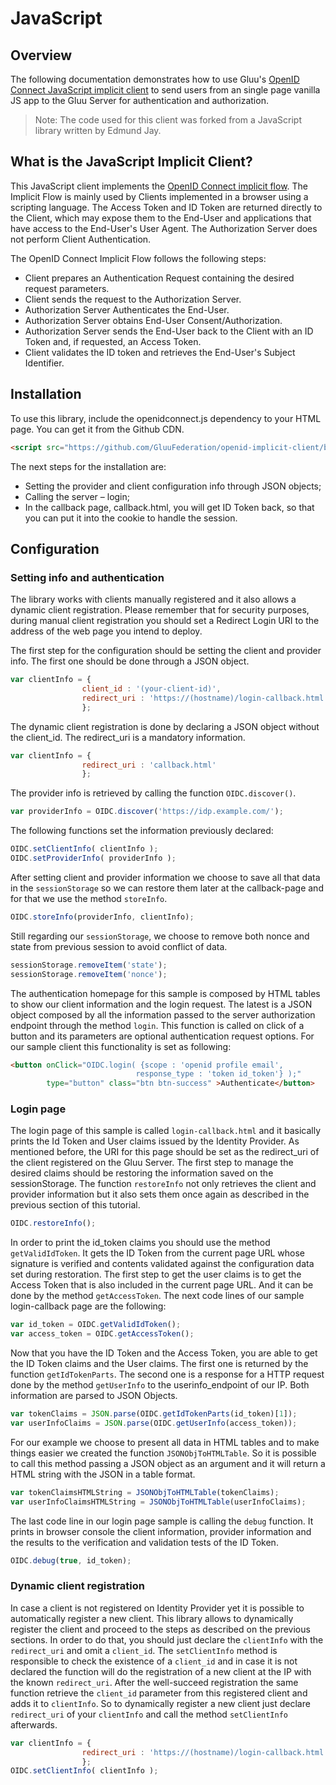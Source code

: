 # JavaScript

## Overview
The following documentation demonstrates how to use Gluu's [OpenID Connect JavaScript implicit client](https://github.com/GluuFederation/openid-implicit-client) to send users from an single page vanilla JS app to the Gluu Server for authentication and authorization.

> Note: The code used for this client was forked from a JavaScript library written by Edmund Jay.

## What is the JavaScript Implicit Client?
This JavaScript client implements the [OpenID Connect implicit flow](http://openid.net/specs/openid-connect-core-1_0.html#ImplicitFlowAuth). The Implicit Flow is mainly used by Clients implemented in a browser using a scripting language. The Access Token and ID Token are returned directly to the Client, which may expose them to the End-User and applications that have access to the End-User's User Agent. The Authorization Server does not perform Client Authentication.

The OpenID Connect Implicit Flow follows the following steps:

- Client prepares an Authentication Request containing the desired request parameters.
- Client sends the request to the Authorization Server.
- Authorization Server Authenticates the End-User.
- Authorization Server obtains End-User Consent/Authorization.
- Authorization Server sends the End-User back to the Client with an ID Token and, if requested, an Access Token.
- Client validates the ID token and retrieves the End-User's Subject Identifier.

## Installation

To use this library, include the openidconnect.js dependency to your HTML page. You can get it from the Github CDN.

```html
<script src="https://github.com/GluuFederation/openid-implicit-client/blob/master/openidconnect.js"></script>
```
The next steps for the installation are:

- Setting the provider and client configuration info through JSON objects;
- Calling the server – login;
- In the callback page, callback.html, you will get ID Token back, so that you can put it into the cookie to handle the session.



## Configuration

### Setting info and authentication

The library works with clients manually registered and it also allows a dynamic client registration. Please remember that for security purposes, during manual client registration you should set a Redirect Login URI to the address of the web page you intend to deploy.

The first step for the configuration should be setting the client and provider info. The first one should be done through a JSON object.

```JavaScript
var clientInfo = {
                client_id : '(your-client-id)',
                redirect_uri : 'https://(hostname)/login-callback.html'
                };
```

The dynamic client registration is done by declaring a JSON object without the client_id. The redirect_uri is a mandatory information.

```JavaScript
var clientInfo = {
                redirect_uri : 'callback.html'
                };
```

The provider info is retrieved by calling the function `OIDC.discover()`.

```JavaScript
var providerInfo = OIDC.discover('https://idp.example.com/');
```
The following functions set the information previously declared:
```JavaScript
OIDC.setClientInfo( clientInfo );
OIDC.setProviderInfo( providerInfo );
```
After setting client and provider information we choose to save all that data in the `sessionStorage` so we can restore them later at the callback-page and for that we use the method `storeInfo`.

```JavaScript
OIDC.storeInfo(providerInfo, clientInfo);
```
Still regarding our `sessionStorage`, we choose to remove both nonce and state from previous session to avoid conflict of data.

```JavaScript
sessionStorage.removeItem('state');
sessionStorage.removeItem('nonce');
```
The authentication homepage for this sample is composed by HTML tables to show our client information and the login request. The latest is a JSON object composed by all the information passed to the server authorization endpoint through the method `login`. This function is called on click of a button and its parameters are optional authentication request options. For our sample client this functionality is set as following:

```HTML
<button onClick="OIDC.login( {scope : 'openid profile email',
                            response_type : 'token id_token'} );"
        type="button" class="btn btn-success" >Authenticate</button>
```

### Login page

The login page of this sample is called `login-callback.html` and it basically prints the Id Token and User claims issued by the Identity Provider. As mentioned before, the URI for this page should be set as the redirect_uri of the client registered on the Gluu Server. The first step to manage the desired claims should be restoring the information saved on the sessionStorage. The function `restoreInfo` not only retrieves the client and provider information but it also sets them once again as described in the previous section of this tutorial.

```JavaScript
OIDC.restoreInfo();
```
In order to print the id_token claims you should use the method `getValidIdToken`. It gets the ID Token from the current page URL whose signature is verified and contents validated against the configuration data set during restoration. The first step to get the user claims is to get the Access Token that is also included in the current page URL. And it can be done by the method `getAccessToken`. The next code lines of our sample login-callback page are the following:

```JavaScript
var id_token = OIDC.getValidIdToken();
var access_token = OIDC.getAccessToken();
```

Now that you have the ID Token and the Access Token, you are able to get the ID Token claims and the User claims. The first one is returned by the function `getIdTokenParts`. The second one is a response for a HTTP request done by the method `getUserInfo` to the userinfo_endpoint of our IP. Both information are parsed to JSON Objects.

```JavaScript
var tokenClaims = JSON.parse(OIDC.getIdTokenParts(id_token)[1]);
var userInfoClaims = JSON.parse(OIDC.getUserInfo(access_token));
```
For our example we choose to present all data in HTML tables and to make things easier we created the function `JSONObjToHTMLTable`. So it is possible to call this method passing a JSON object as an argument and it will return a HTML string with the JSON in a table format.

```JavaScript
var tokenClaimsHTMLString = JSONObjToHTMLTable(tokenClaims);
var userInfoClaimsHTMLString = JSONObjToHTMLTable(userInfoClaims);
```

The last code line in our login page sample is calling the `debug` function. It prints in browser console the client information, provider information and the results to the verification and validation tests of the ID Token.

```JavaScript
OIDC.debug(true, id_token);
```

### Dynamic client registration

In case a client is not registered on Identity Provider yet it is possible to automatically register a new client. This library allows to dynamically register the client and proceed to the steps as described on the previous sections. In order to do that, you should just declare the `clientInfo` with the `redirect_uri` and omit a `client_id`. The `setClientInfo` method is responsible to check the existence of a `client_id` and in case it is not declared the function will do the registration of a new client at the IP with the known `redirect_uri`. After the well-succeed registration the same function retrieve the `client_id` parameter from this registered client and adds it to `clientInfo`. So to dynamically register a new client just declare `redirect_uri` of your `clientInfo` and call the method `setClientInfo` afterwards.

```JavaScript
var clientInfo = {
                redirect_uri : 'https://(hostname)/login-callback.html'
                };
OIDC.setClientInfo( clientInfo );
```  
